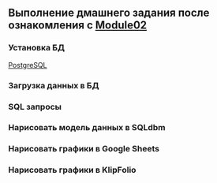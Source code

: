 ## Выполнение дмашнего задания после ознакомления с [Module02](https://github.com/Data-Learn/data-engineering/tree/master/DE-101%20Modules/Module02)

### Установка БД 

[PostgreSQL](https://github.com/Mbandrovskiy/Data-Learn/blob/main/DE%20-%20101%20Modules/Module02/PostgreSQL_installation.png)

### Загрузка данных в БД
### SQL запросы
### Нарисовать модель данных в SQLdbm
### Нарисовать графики в Google Sheets
### Нарисовать графики в KlipFolio
